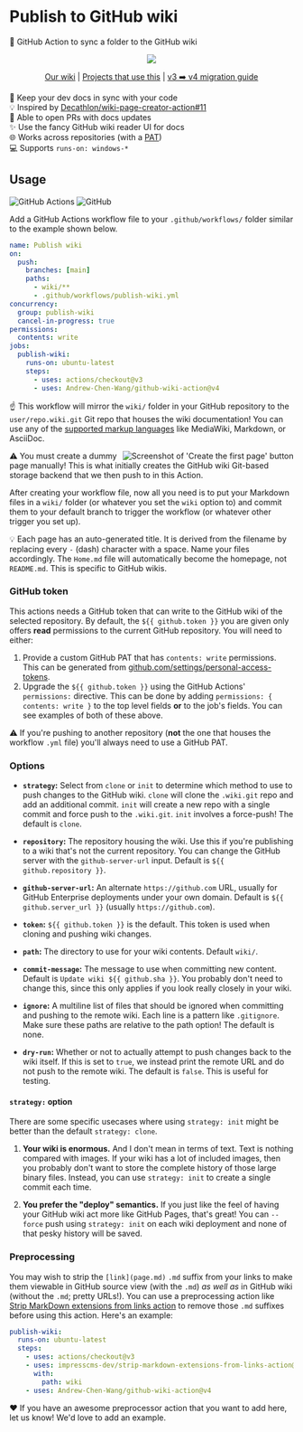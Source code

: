 <!--
Copyright 2023 Andrew Chen Wang
Copyright 2023 Jacob Hummer
SPDX-License-Identifier: Apache-2.0
-->

# Publish to GitHub wiki

📖 GitHub Action to sync a folder to the GitHub wiki

<div align="center">

![](https://user-images.githubusercontent.com/61068799/231881220-2915f956-dbdb-4eee-8807-4eba9537523f.png)

<!-- prettier-ignore -->
[Our wiki](https://github.com/Andrew-Chen-Wang/github-wiki-action/wiki)
| [Projects that use this](https://github.com/Andrew-Chen-Wang/github-wiki-action/network/dependents)
| [v3 ➡️ v4 migration guide](https://github.com/Andrew-Chen-Wang/github-wiki-action/discussions/50)

</div>

📂 Keep your dev docs in sync with your code \
💡 Inspired by [Decathlon/wiki-page-creator-action#11] \
🔁 Able to open PRs with docs updates \
✨ Use the fancy GitHub wiki reader UI for docs \
🌐 Works across repositories (with a [PAT]) \
💻 Supports `runs-on: windows-*`

## Usage

![GitHub Actions](https://img.shields.io/static/v1?style=for-the-badge&message=GitHub+Actions&color=2088FF&logo=GitHub+Actions&logoColor=FFFFFF&label=)
![GitHub](https://img.shields.io/static/v1?style=for-the-badge&message=GitHub&color=181717&logo=GitHub&logoColor=FFFFFF&label=)

Add a GitHub Actions workflow file to your `.github/workflows/` folder similar
to the example shown below.

```yml
name: Publish wiki
on:
  push:
    branches: [main]
    paths:
      - wiki/**
      - .github/workflows/publish-wiki.yml
concurrency:
  group: publish-wiki
  cancel-in-progress: true
permissions:
  contents: write
jobs:
  publish-wiki:
    runs-on: ubuntu-latest
    steps:
      - uses: actions/checkout@v3
      - uses: Andrew-Chen-Wang/github-wiki-action@v4
```

☝ This workflow will mirror the `wiki/` folder in your GitHub repository to the
`user/repo.wiki.git` Git repo that houses the wiki documentation! You can use
any of the [supported markup languages] like MediaWiki, Markdown, or AsciiDoc.

<img align="right" alt="Screenshot of 'Create the first page' button" src="https://i.imgur.com/ABKIS4h.png" />

⚠️ You must create a dummy page manually! This is what initially creates the
GitHub wiki Git-based storage backend that we then push to in this Action.

After creating your workflow file, now all you need is to put your Markdown
files in a `wiki/` folder (or whatever you set the `wiki` option to) and commit
them to your default branch to trigger the workflow (or whatever other trigger
you set up).

💡 Each page has an auto-generated title. It is derived from the filename by
replacing every `-` (dash) character with a space. Name your files accordingly.
The `Home.md` file will automatically become the homepage, not `README.md`. This
is specific to GitHub wikis.

### GitHub token

This actions needs a GitHub token that can write to the GitHub wiki of the
selected repository. By default, the `${{ github.token }}` you are given only
offers **read** permissions to the current GitHub repository. You will need to
either:

1. Provide a custom GitHub PAT that has `contents: write` permissions. This can
   be generated from [github.com/settings/personal-access-tokens].
2. Upgrade the `${{ github.token }}` using the GitHub Actions' `permissions:`
   directive. This can be done by adding `permissions: { contents: write }` to
   the top level fields **or** to the job's fields. You can see examples of both
   of these above.

⚠️ If you're pushing to another repository (**not** the one that houses the
workflow `.yml` file) you'll always need to use a GitHub PAT.

### Options

- **`strategy`:** Select from `clone` or `init` to determine which method to use
  to push changes to the GitHub wiki. `clone` will clone the `.wiki.git` repo
  and add an additional commit. `init` will create a new repo with a single
  commit and force push to the `.wiki.git`. `init` involves a force-push! The
  default is `clone`.

- **`repository`:** The repository housing the wiki. Use this if you're
  publishing to a wiki that's not the current repository. You can change the
  GitHub server with the `github-server-url` input. Default is
  `${{ github.repository }}`.

- **`github-server-url`:** An alternate `https://github.com` URL, usually for
  GitHub Enterprise deployments under your own domain. Default is
  `${{ github.server_url }}` (usually `https://github.com`).

- **`token`:** `${{ github.token }}` is the default. This token is used when
  cloning and pushing wiki changes.

- **`path`:** The directory to use for your wiki contents. Default `wiki/`.

- **`commit-message`:** The message to use when committing new content. Default
  is `Update wiki ${{ github.sha }}`. You probably don't need to change this,
  since this only applies if you look really closely in your wiki.

- **`ignore`:** A multiline list of files that should be ignored when committing
  and pushing to the remote wiki. Each line is a pattern like `.gitignore`. Make
  sure these paths are relative to the path option! The default is none.

- **`dry-run`:** Whether or not to actually attempt to push changes back to the
  wiki itself. If this is set to `true`, we instead print the remote URL and do
  not push to the remote wiki. The default is `false`. This is useful for
  testing.

#### `strategy:` option

There are some specific usecases where using `strategy: init` might be better
than the default `strategy: clone`.

1. **Your wiki is enormous.** And I don't mean in terms of text. Text is nothing
   compared with images. If your wiki has a lot of included images, then you
   probably don't want to store the complete history of those large binary
   files. Instead, you can use `strategy: init` to create a single commit each
   time.

2. **You prefer the "deploy" semantics.** If you just like the feel of having
   your GitHub wiki act more like GitHub Pages, that's great! You can `--force`
   push using `strategy: init` on each wiki deployment and none of that pesky
   history will be saved.

### Preprocessing

You may wish to strip the `[link](page.md)` `.md` suffix from your links to make
them viewable in GitHub source view (with the `.md`) _as well as_ in GitHub wiki
(without the `.md`; pretty URLs!). You can use a preprocessing action like
[Strip MarkDown extensions from links action] to remove those `.md` suffixes
before using this action. Here's an example:

```yml
publish-wiki:
  runs-on: ubuntu-latest
  steps:
    - uses: actions/checkout@v3
    - uses: impresscms-dev/strip-markdown-extensions-from-links-action@v1.0.0
      with:
        path: wiki
    - uses: Andrew-Chen-Wang/github-wiki-action@v4
```

❤️ If you have an awesome preprocessor action that you want to add here, let us
know! We'd love to add an example.

<!-- prettier-ignore-start -->
[github.com/settings/personal-access-tokens]: https://github.com/settings/personal-access-tokens
[Decathlon/wiki-page-creator-action#11]: https://github.com/Decathlon/wiki-page-creator-action/issues/11
[supported markup languages]: https://github.com/github/markup#markups
[Strip MarkDown extensions from links action]: https://github.com/marketplace/actions/strip-markdown-extensions-from-links-action
[PAT]: https://docs.github.com/en/authentication/keeping-your-account-and-data-secure/creating-a-personal-access-token
<!-- prettier-ignore-end -->
